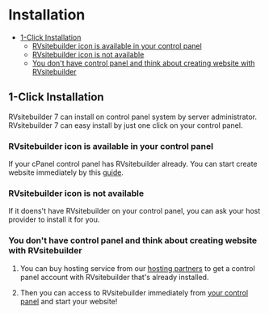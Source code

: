# Installation


- [1-Click Installation](#1-click-installation)
  - [RVsitebuilder icon is available in your control panel](#rvsitebuilder-icon-is-available-in-your-control-panel)
  - [RVsitebuilder icon is not available](#rvsitebuilder-icon-is-not-available)
  - [You don't have control panel and think about creating website with RVsitebuilder](#you-dont-have-control-panel-and-think-about-creating-website-with-rvsitebuilder)

## 1-Click Installation

RVsitebuilder 7 can install on control panel system by server administrator. RVsitebuilder 7 can easy install by just one click on your control panel.

### RVsitebuilder icon is available in your control panel

If your cPanel control panel has RVsitebuilder already. You can start create website immediately by this [guide](website-design.md#create-a-new-site).

### RVsitebuilder icon is not available

If it doens't have RVsitebuilder on your control panel, you can ask your host provider to install it for you.

### You don't have control panel and think about creating website with RVsitebuilder

1. You can buy hosting service from our [hosting partners](https://rvsitebuilder.com/hosting-partner/) to get a control panel account with RVsitebuilder that's already installed.

2. Then you can access to RVsitebuilder immediately from [your control panel](website-design.md#create-a-new-site) and start your website!


